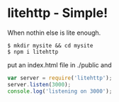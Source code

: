 # litehttp - Simple! #
When nothin else is lite enough.

```
$ mkdir mysite && cd mysite
$ npm i litehttp
```
put an index.html file in ./public and
```javascript
var server = require('litehttp');
server.listen(3000);
console.log('listening on 3000');
```
